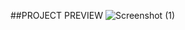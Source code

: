 ##PROJECT PREVIEW
![Screenshot (1)](https://github.com/user-attachments/assets/ecf3c39b-f8db-4d2a-bd44-e97c4269128e)

